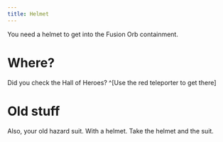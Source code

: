 ```yaml
---
title: Helmet
---
```


You need a helmet to get into the Fusion Orb containment.

# Where?
Did you check the Hall of Heroes? ^[Use the red teleporter to get there]

# Old stuff
Also, your old hazard suit. With a helmet. Take the helmet and the suit.
